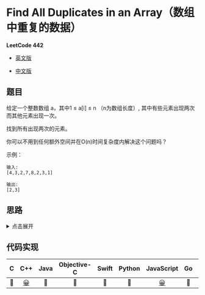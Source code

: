 # Find All Duplicates in an Array（数组中重复的数据）

**LeetCode 442**

- [英文版](https://leetcode.com/problems/find-all-duplicates-in-an-array/)

- [中文版](https://leetcode-cn.com/problems/find-all-duplicates-in-an-array/)

## 题目
给定一个整数数组 a，其中1 ≤ a[i] ≤ n （n为数组长度）, 其中有些元素出现两次而其他元素出现一次。

找到所有出现两次的元素。

你可以不用到任何额外空间并在O(n)时间复杂度内解决这个问题吗？

示例：

```
输入:
[4,3,2,7,8,2,3,1]

输出:
[2,3]
```
## 思路
<details>
<summary>点击展开</summary>
元素的值在不超过数组的长度，我们遍历数组，将元素值映射的下标改为负数，当遇到负数时，说明该元素下标映射的值已经出现过了。
</details>

## 代码实现
| C | C++ | Java | Objective-C | Swift | Python | JavaScript | Go | PHP |
| :--: | :--: | :--: | :--: | :--: | :--: | :--: | :--: | :--: |
| 🤔 | [😀](./FindAllDuplicates.cpp) | 🤔 | 🤔 | 🤔 | 🤔 | [😀](./FindAllDuplicates.js) | 🤔 | 🤔 |

